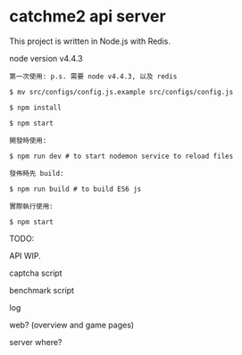# catchme2 api server

This project is written in Node.js with Redis.

node version v4.4.3

```
第一次使用: p.s. 需要 node v4.4.3, 以及 redis

$ mv src/configs/config.js.example src/configs/config.js

$ npm install

$ npm start

開發時使用:

$ npm run dev # to start nodemon service to reload files

發佈時先 build:

$ npm run build # to build ES6 js

實際執行使用:

$ npm start
```

TODO:

API WIP.

captcha script

benchmark script

log

web? (overview and game pages)

server where?
